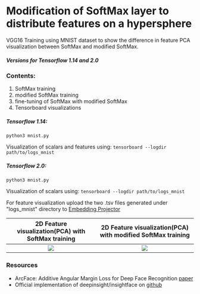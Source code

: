 # Modification of SoftMax layer to distribute features on a hypersphere #

VGG16 Training using MNIST dataset to show the difference in feature
PCA visualization between SoftMax and modified SoftMax.

##### Versions for Tensorflow 1.14 and 2.0 #####

### Contents: ###
1. SoftMax training
2. modified SoftMax training
3. fine-tuning of SoftMax with modified SoftMax
4. Tensorboard visualizations

##### Tensorflow 1.14: #####
```
python3 mnist.py
```
Visualization of scalars and features using:
```tensorboard --logdir path/to/logs_mnist```
##### Tensorflow 2.0: #####
```
python3 mnist.py
```
Visualization of scalars using: 
```tensorboard --logdir path/to/logs_mnist```

For feature visualization upload the two .tsv files generated under "logs_mnist" directory to [Embedding Projector](https://projector.tensorflow.org/)

2D Feature visualization(PCA) with SoftMax training             |  2D Feature visualization(PCA) with modified SoftMax training
:-------------------------:|:-------------------------:
![](tmp/softmaximg1.png)  |  ![](tmp/Msoftmax.png)


### Resources ###

* ArcFace: Additive Angular Margin Loss for Deep Face Recognition [paper](https://arxiv.org/pdf/1801.07698.pdf)
* Official implementation of deepinsight/insightface on [github](https://github.com/deepinsight/insightface)

